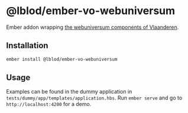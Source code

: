 # @lblod/ember-vo-webuniversum

Ember addon wrapping [the webuniversum components of Vlaanderen](https://overheid.vlaanderen.be/webuniversum/alle-front-end-componenten).

## Installation

```bash
ember install @lblod/ember-vo-webuniversum
```

## Usage
Examples can be found in the dummy application in `tests/dummy/app/templates/application.hbs`. Run `ember serve` and go to `http://localhost:4200` for a demo.
